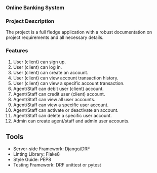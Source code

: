 ### Online Banking System 

### Project Description

The project is a full fledge application with a robust documentation on project requirements and all necessary details.

### Features

1. User (client) can sign up.
2. User (client) can log in.
3. User (client) can create an account.
4. User (client) can view account transaction history.
5. User (client) can view a specific account transaction.
6. Agent/Staff can debit user (client) account.
7. Agent/Staff can credit user (client) account.
8. Agent/Staff can view all user accounts.
9. Agent/Staff can view a specific user account.
10. Agent/Staff can activate or deactivate an account.
11. Agent/Staff can delete a specific user account.
12. Admin can create agent/staff and admin user accounts.

## Tools
- Server-side Framework: Django/DRF
- Linting Library: Flake8
- Style Guide: PEP8
- Testing Framework: DRF unittest or pytest
